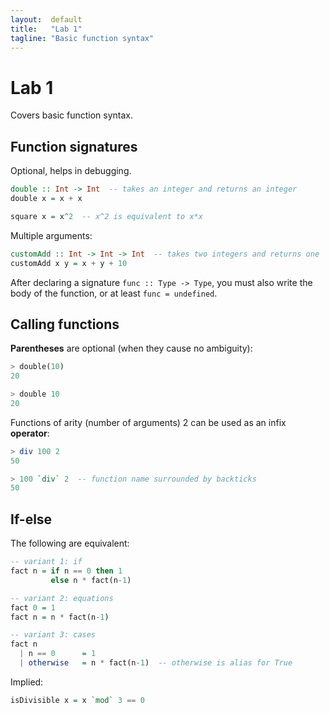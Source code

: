 ```yaml
---
layout:  default
title:   "Lab 1"
tagline: "Basic function syntax"
---
```


# Lab 1

Covers basic function syntax.

## Function signatures

Optional, helps in debugging.

```haskell
double :: Int -> Int  -- takes an integer and returns an integer
double x = x + x

square x = x^2  -- x^2 is equivalent to x*x
```

Multiple arguments:

```haskell
customAdd :: Int -> Int -> Int  -- takes two integers and returns one
customAdd x y = x + y + 10
```

After declaring a signature `func :: Type -> Type`, you must also write the body of the function, or at least `func = undefined`.



## Calling functions

**Parentheses** are optional (when they cause no ambiguity):

```haskell
> double(10)
20

> double 10
20
```

Functions of arity (number of arguments) 2 can be used as an infix **operator**:

```haskell
> div 100 2
50

> 100 `div` 2  -- function name surrounded by backticks
50
```



## If-else

The following are equivalent:

```haskell
-- variant 1: if
fact n = if n == 0 then 1
         else n * fact(n-1)

-- variant 2: equations
fact 0 = 1
fact n = n * fact(n-1)

-- variant 3: cases
fact n
  | n == 0      = 1
  | otherwise   = n * fact(n-1)  -- otherwise is alias for True
```

Implied:

```haskell
isDivisible x = x `mod` 3 == 0
```
